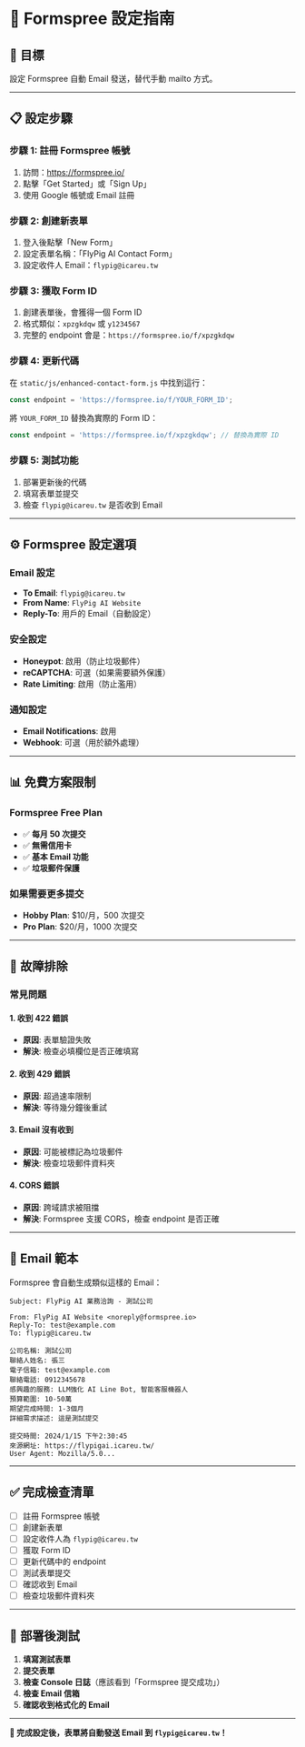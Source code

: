 # 📧 Formspree 設定指南

## 🎯 目標
設定 Formspree 自動 Email 發送，替代手動 mailto 方式。

---

## 📋 設定步驟

### 步驟 1: 註冊 Formspree 帳號
1. 訪問：https://formspree.io/
2. 點擊「Get Started」或「Sign Up」
3. 使用 Google 帳號或 Email 註冊

### 步驟 2: 創建新表單
1. 登入後點擊「New Form」
2. 設定表單名稱：「FlyPig AI Contact Form」
3. 設定收件人 Email：`flypig@icareu.tw`

### 步驟 3: 獲取 Form ID
1. 創建表單後，會獲得一個 Form ID
2. 格式類似：`xpzgkdqw` 或 `y1234567`
3. 完整的 endpoint 會是：`https://formspree.io/f/xpzgkdqw`

### 步驟 4: 更新代碼
在 `static/js/enhanced-contact-form.js` 中找到這行：
```javascript
const endpoint = 'https://formspree.io/f/YOUR_FORM_ID';
```

將 `YOUR_FORM_ID` 替換為實際的 Form ID：
```javascript
const endpoint = 'https://formspree.io/f/xpzgkdqw'; // 替換為實際 ID
```

### 步驟 5: 測試功能
1. 部署更新後的代碼
2. 填寫表單並提交
3. 檢查 `flypig@icareu.tw` 是否收到 Email

---

## ⚙️ Formspree 設定選項

### Email 設定
- **To Email**: `flypig@icareu.tw`
- **From Name**: `FlyPig AI Website`
- **Reply-To**: 用戶的 Email（自動設定）

### 安全設定
- **Honeypot**: 啟用（防止垃圾郵件）
- **reCAPTCHA**: 可選（如果需要額外保護）
- **Rate Limiting**: 啟用（防止濫用）

### 通知設定
- **Email Notifications**: 啟用
- **Webhook**: 可選（用於額外處理）

---

## 📊 免費方案限制

### Formspree Free Plan
- ✅ **每月 50 次提交**
- ✅ **無需信用卡**
- ✅ **基本 Email 功能**
- ✅ **垃圾郵件保護**

### 如果需要更多提交
- **Hobby Plan**: $10/月，500 次提交
- **Pro Plan**: $20/月，1000 次提交

---

## 🔧 故障排除

### 常見問題

#### 1. 收到 422 錯誤
- **原因**: 表單驗證失敗
- **解決**: 檢查必填欄位是否正確填寫

#### 2. 收到 429 錯誤
- **原因**: 超過速率限制
- **解決**: 等待幾分鐘後重試

#### 3. Email 沒有收到
- **原因**: 可能被標記為垃圾郵件
- **解決**: 檢查垃圾郵件資料夾

#### 4. CORS 錯誤
- **原因**: 跨域請求被阻擋
- **解決**: Formspree 支援 CORS，檢查 endpoint 是否正確

---

## 📝 Email 範本

Formspree 會自動生成類似這樣的 Email：

```
Subject: FlyPig AI 業務洽詢 - 測試公司

From: FlyPig AI Website <noreply@formspree.io>
Reply-To: test@example.com
To: flypig@icareu.tw

公司名稱: 測試公司
聯絡人姓名: 張三
電子信箱: test@example.com
聯絡電話: 0912345678
感興趣的服務: LLM強化 AI Line Bot, 智能客服機器人
預算範圍: 10-50萬
期望完成時間: 1-3個月
詳細需求描述: 這是測試提交

提交時間: 2024/1/15 下午2:30:45
來源網址: https://flypigai.icareu.tw/
User Agent: Mozilla/5.0...
```

---

## ✅ 完成檢查清單

- [ ] 註冊 Formspree 帳號
- [ ] 創建新表單
- [ ] 設定收件人為 `flypig@icareu.tw`
- [ ] 獲取 Form ID
- [ ] 更新代碼中的 endpoint
- [ ] 測試表單提交
- [ ] 確認收到 Email
- [ ] 檢查垃圾郵件資料夾

---

## 🚀 部署後測試

1. **填寫測試表單**
2. **提交表單**
3. **檢查 Console 日誌**（應該看到「Formspree 提交成功」）
4. **檢查 Email 信箱**
5. **確認收到格式化的 Email**

---

**📧 完成設定後，表單將自動發送 Email 到 `flypig@icareu.tw`！**
